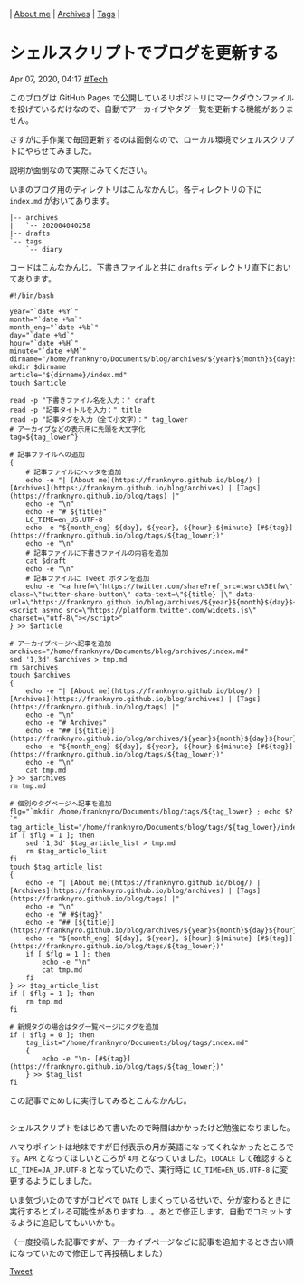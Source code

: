 | [About me](https://franknyro.github.io/blog/) | [Archives](https://franknyro.github.io/blog/archives) | [Tags](https://franknyro.github.io/blog/tags) |


# シェルスクリプトでブログを更新する
Apr 07, 2020, 04:17 [#Tech](https://franknyro.github.io/blog/tags/tech)


このブログは GitHub Pages で公開しているリポジトリにマークダウンファイルを投げているだけなので、自動でアーカイブやタグ一覧を更新する機能がありません。

さすがに手作業で毎回更新するのは面倒なので、ローカル環境でシェルスクリプトにやらせてみました。

説明が面倒なので実際にみてください。

いまのブログ用のディレクトリはこんなかんじ。各ディレクトリの下に `index.md` がおいてあります。

```
|-- archives
|   `-- 202004040258
|-- drafts
`-- tags
    `-- diary
```

コードはこんなかんじ。下書きファイルと共に `drafts` ディレクトリ直下においてあります。

```shell
#!/bin/bash

year="`date +%Y`"
month="`date +%m`"
month_eng="`date +%b`"
day="`date +%d`"
hour="`date +%H`"
minute="`date +%M`"
dirname="/home/franknyro/Documents/blog/archives/${year}${month}${day}${hour}${minute}"
mkdir $dirname
article="${dirname}/index.md"
touch $article

read -p "下書きファイル名を入力：" draft
read -p "記事タイトルを入力：" title
read -p "記事タグを入力（全て小文字）：" tag_lower
# アーカイブなどの表示用に先頭を大文字化
tag=${tag_lower^}

# 記事ファイルへの追加
{
    # 記事ファイルにヘッダを追加
    echo -e "| [About me](https://franknyro.github.io/blog/) | [Archives](https://franknyro.github.io/blog/archives) | [Tags](https://franknyro.github.io/blog/tags) |"
    echo -e "\n"
    echo -e "# ${title}"
    LC_TIME=en_US.UTF-8
    echo -e "${month_eng} ${day}, ${year}, ${hour}:${minute} [#${tag}](https://franknyro.github.io/blog/tags/${tag_lower})"
    echo -e "\n"
    # 記事ファイルに下書きファイルの内容を追加
    cat $draft
    echo -e "\n"
    # 記事ファイルに Tweet ボタンを追加
    echo -e "<a href=\"https://twitter.com/share?ref_src=twsrc%5Etfw\" class=\"twitter-share-button\" data-text=\"${title} |\" data-url=\"https://franknyro.github.io/blog/archives/${year}${month}${day}${hour}${minute}/\">Tweet</a><script async src=\"https://platform.twitter.com/widgets.js\" charset=\"utf-8\"></script>"
} >> $article

# アーカイブページへ記事を追加
archives="/home/franknyro/Documents/blog/archives/index.md"
sed '1,3d' $archives > tmp.md
rm $archives
touch $archives
{
    echo -e "| [About me](https://franknyro.github.io/blog/) | [Archives](https://franknyro.github.io/blog/archives) | [Tags](https://franknyro.github.io/blog/tags) |"
    echo -e "\n"
    echo -e "# Archives"
    echo -e "## [${title}](https://franknyro.github.io/blog/archives/${year}${month}${day}${hour}${minute})"
    echo -e "${month_eng} ${day}, ${year}, ${hour}:${minute} [#${tag}](https://franknyro.github.io/blog/tags/${tag_lower})"
    echo -e "\n"
    cat tmp.md
} >> $archives
rm tmp.md

# 個別のタグページへ記事を追加
flg="`mkdir /home/franknyro/Documents/blog/tags/${tag_lower} ; echo $?`"
tag_article_list="/home/franknyro/Documents/blog/tags/${tag_lower}/index.md"
if [ $flg = 1 ]; then
    sed '1,3d' $tag_article_list > tmp.md
    rm $tag_article_list
fi
touch $tag_article_list
{
    echo -e "| [About me](https://franknyro.github.io/blog/) | [Archives](https://franknyro.github.io/blog/archives) | [Tags](https://franknyro.github.io/blog/tags) |"
    echo -e "\n"
    echo -e "# #${tag}"
    echo -e "## [${title}](https://franknyro.github.io/blog/archives/${year}${month}${day}${hour}${minute})"
    echo -e "${month_eng} ${day}, ${year}, ${hour}:${minute} [#${tag}](https://franknyro.github.io/blog/tags/${tag_lower})"
    if [ $flg = 1 ]; then
        echo -e "\n"
        cat tmp.md
    fi
} >> $tag_article_list
if [ $flg = 1 ]; then
    rm tmp.md
fi

# 新規タグの場合はタグ一覧ページにタグを追加
if [ $flg = 0 ]; then
    tag_list="/home/franknyro/Documents/blog/tags/index.md"
    {
        echo -e "\n- [#${tag}](https://franknyro.github.io/blog/tags/${tag_lower})"
    } >> $tag_list
fi
```

この記事でためしに実行してみるとこんなかんじ。

```
```

シェルスクリプトをはじめて書いたので時間はかかったけど勉強になりました。

ハマりポイントは地味ですが日付表示の月が英語になってくれなかったところです。`APR` となってほしいところが `4月` となっていました。`LOCALE` して確認すると `LC_TIME=JA_JP.UTF-8` となっていたので、実行時に `LC_TIME=EN_US.UTF-8` に変更するようにしました。

いま気づいたのですがコピペで `DATE` しまくっているせいで、分が変わるときに実行するとズレる可能性がありますね…。あとで修正します。自動でコミットするように追記してもいいかも。

（一度投稿した記事ですが、アーカイブページなどに記事を追加するとき古い順になっていたので修正して再投稿しました）

<a href="https://twitter.com/share?ref_src=twsrc%5Etfw" class="twitter-share-button" data-text="シェルスクリプトでブログを更新する |" data-url="https://franknyro.github.io/blog/archives/202004070417/">Tweet</a><script async src="https://platform.twitter.com/widgets.js" charset="utf-8"></script>
